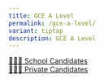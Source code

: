 ```yaml
---
title: GCE A Level
permalink: /gce-a-level/
variant: tiptap
description: GCE A Level
---
```

<p></p>
<div class="isomer-card-grid"><a rel="noopener noreferrer nofollow" href="/gce-a-level/gce-a-level-school-candidates/" class="isomer-card"><div class="isomer-card-body"><div class="isomer-card-title">👨🏻‍🎓 School Candidates</div><div class="isomer-card-link"> </div></div></a>
<a rel="noopener noreferrer nofollow" href="/gce-a-level/gce-a-level-private-candidates/" class="isomer-card">
<div class="isomer-card-body">
<div class="isomer-card-title">🙋🏻‍♀️ Private Candidates</div>
<div class="isomer-card-link"></div>
</div>
</a>
</div>
<p></p>